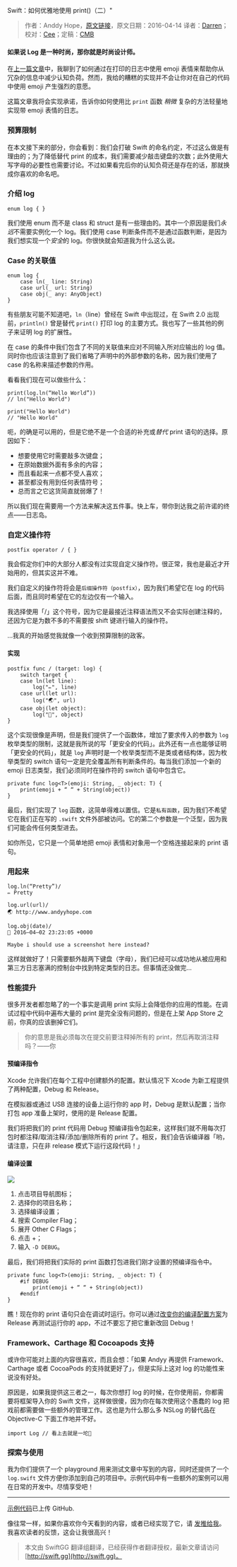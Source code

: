 Swift：如何优雅地使用 print()（二）"

> 作者：Anddy Hope，[原文链接](https://medium.com/swift-programming/swift-pretty-in-print-pt-2-640cea920653#.jfchib95j)，原文日期：2016-04-14
> 译者：[Darren](https://github.com/Harman-darrenchen)；校对：[Cee](https://github.com/Cee)；定稿：[CMB](https://github.com/chenmingbiao)
  









#### 如果说 Log 是一种时尚，那你就是时尚设计师。

在[上一篇文章](http://swift.gg/2016/08/03/swift-prettify-your-print-statements-pt-1/)中，我聊到了如何通过在打印的日志中使用 emoji 表情来帮助你从冗杂的信息中减少认知负荷。然而，我给的糟糕的实现并不会让你对在自己的代码中使用 emoji 产生强烈的意愿。

这篇文章我将会实现承诺，告诉你如何使用比 `print` 函数 *稍微* 复杂的方法轻量地实现带 emoji 表情的日志。



### 预算限制

在本文接下来的部分，你会看到：我们会打破 Swift 的命名约定，不过这么做是有理由的；为了降低替代 print 的成本，我们需要减少敲击键盘的次数；此外使用大写字母的必要性也需要讨论。不过如果看完后你的认知负荷还是存在的话，那就换成你喜欢的命名吧。

### 介绍 log

    
    enum log { }

我们使用 enum 而不是 class 和 struct 是有一些理由的。其中一个原因是我们*永远*不需要实例化一个 log。我们使用 case 判断条件而不是通过函数判断，是因为我们想实现一个*安全*的 log。你很快就会知道我为什么这么说。

### Case 的关联值

    
    enum log {
        case ln(_ line: String)
        case url(_ url: String)
        case obj(_ any: AnyObject)
    }

有些朋友可能不知道吧，`ln`（line）曾经在 Swift 中出现过，在 Swift 2.0 出现前，`println()` 曾是替代 `print()` 打印 log 的主要方式。我也写了一些其他的例子来证明 log 的扩展性。

在 case 的条件中我们包含了不同的关联值来应对不同输入所对应输出的 log 值。同时你也应该注意到了我们省略了声明中的外部参数的名称，因为我们使用了 case 的名称来描述参数的作用。

看看我们现在可以做些什么：

    
    print(log.ln(“Hello World”))
    // ln("Hello World")
    
    print("Hello World")
    // "Hello World"

呃，的确是可以用的，但是它绝不是一个合适的补充或*替代* print 语句的选择。原因如下：

* 想要使用它时需要敲多次键盘；
* 在原始数据外面有多余的内容；
* 而且看起来一点都不受人喜欢；
* 甚至都没有用到任何表情符号；
* 总而言之它这货简直就弱爆了！

所以我们现在需要用一个方法来解决这五件事。快上车，带你到达我之前许诺的终点——日志岛。

### 自定义操作符

    
    postfix operator / { }

我会假定你们中的大部分人都没有过实现自定义操作符。很正常，我也是最近才开始用的，但其实这并不难。

我们自定义的操作符将会是`后缀操作符（postfix）`，因为我们希望它在 log 的代码后面，而且同时希望在它的左边仅有一个输入。

我选择使用「/」这个符号，因为它是最接近注释语法而又不会实际创建注释的，还因为它是为数不多的不需要按 shift 键进行输入的操作符。

...我真的开始感觉我就像一个收到预算限制的政客。

#### 实现

    
    postfix func / (target: log) {
        switch target {
        case ln(let line):
            log("✏️", line)
        case url(let url):
            log("🌏", url)
        case obj(let object):
            log("🔹", object)
    }

这个实现很像是声明，但是我们提供了一个函数体，增加了要求传入的参数为 `log` 枚举类型的限制，这就是我所说的写「更安全的代码」。此外还有一点也能够证明「更安全的代码」，就是 `log` 声明时是一个枚举类型而不是类或者结构体，因为枚举类型的 switch 语句一定是完全覆盖所有判断条件的。每当我们添加一个新的 emoji 日志类型，我们必须同时在操作符的 switch 语句中包含它。

    
    private func log<T>(emoji: String, _ object: T) {
        print(emoji + “ “ + String(object))
    }

最后，我们实现了 `log` 函数，这简单得难以置信。它是`私有函数`，因为我们不希望它在我们正在写的 `.swift` 文件外部被访问。它的第二个参数是一个泛型，因为我们可能会传任何类型进去。

如你所见，它只是一个简单地把 emoji 表情和对象用一个空格连接起来的 print 语句。

### 用起来

    
    log.ln(“Pretty”)/
    ✏️ Pretty
    
    log.url(url)/
    🌏 http://www.andyyhope.com
    
    log.obj(date)/
    🔹 2016–04–02 23:23:05 +0000
    
    Maybe i should use a screenshot here instead?

这样就做好了！只需要额外敲两下键盘（字母），我们已经可以成功地从被应用和第三方日志塞满的控制台中找到特定类型的日志。但事情还没做完...

### 性能提升

很多开发者都忽略了的一个事实是调用 print 实际上会降低你的应用的性能。在调试过程中代码中遍布大量的 print 是完全没有问题的，但是在上架 App Store 之前，你真的应该删掉它们。

> 你的意思是我必须每次在提交前要注释掉所有的 print，然后再取消注释吗？——你

#### 预编译指令

Xcode 允许我们在每个工程中创建额外的配置。默认情况下 Xcode 为新工程提供了两种配置，Debug 和 Release。

在模拟器或通过 USB 连接的设备上运行你的 app 时，Debug 是默认配置；当你打包 app 准备上架时，使用的是 Release 配置。

我们将把我们的 print 代码用 Debug 预编译指令包起来，这样我们就不用每次打包时都注释/取消注释/添加/删除所有的 print 了。相反，我们会告诉编译器「哟，请注意，只在非 release 模式下运行这段代码！」

#### 编译设置

![](http://swiftgg-main.b0.upaiyun.com/img/swift-pretty-in-print-pt-2.png)

1. 点击项目导航图标；
2. 选择你的项目名称；
3. 选择编译设置；
4. 搜索 Compiler Flag；
5. 展开 Other C Flags；
6. 点击 +；
7. 输入 `-D DEBUG`。

最后，我们将把我们实际的 print 函数打包进我们刚才设置的预编译指令中。

    
    private func log<T>(emoji: String, _ object: T) {
        #if DEBUG
            print(emoji + “ “ + String(object))
        #endif
    }

瞧！现在你的 print 语句只会在调试时运行。你可以通过[改变你的编译配置方案](https://developer.apple.com/library/mac/recipes/xcode_help-scheme_editor/Articles/SchemeDialog.html)为 Release 再测试运行你的 app，不过不要忘了把它重新改回 Debug！

### Framework、Carthage 和 Cocoapods 支持

或许你可能对上面的内容很喜欢，而且会想：「如果 Andyy 再提供 Framework、Carthage 或者 CocoaPods 的支持就更好了」，但是实际上这对 log 的功能性来说没有好处。

原因是，如果我提供这三者之一，每次你想打 log 的时候，在你使用前，你都需要将框架导入你的 Swift 文件，这样做很傻，因为你在每次使用这个愚蠢的 log 把戏前都需要做一些额外的管理工作。这也是为什么那么多 NSLog 的替代品在 Objective-C 下面工作地并不好。

    
    import Log // 看上去就是一坨💩

### 探索与使用

我为你们提供了一个 playground 用来测试文章中写到的内容，同时还提供了一个 `log.swift` 文件方便你添加到自己的项目中。示例代码中有一些额外的案例可以用在日常的开发中。尽情享受吧！

---

[示例代码](https://github.com/andyyhope/Blog_PrettyPrint)已上传 GitHub.

像往常一样，如果你喜欢你今天看到的内容，或者已经实现了它，请  [发推给我](https://twitter.com/AndyyHope)。我喜欢读者的反馈，这会让我很高兴！
> 本文由 SwiftGG 翻译组翻译，已经获得作者翻译授权，最新文章请访问 [http://swift.gg](http://swift.gg)。